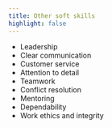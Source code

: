 ```yaml
---
title: Other soft skills
highlight: false
---
```

* Leadership
* Clear communication
* Customer service
* Attention to detail
* Teamwork
* Conflict resolution
* Mentoring
* Dependability
* Work ethics and integrity